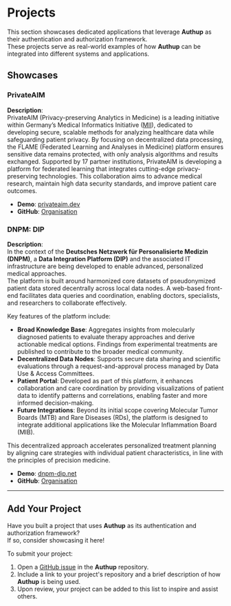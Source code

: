 # Projects

This section showcases dedicated applications that leverage **Authup** as their authentication and authorization framework.  
These projects serve as real-world examples of how **Authup** can be integrated into different systems and applications.

## Showcases

### PrivateAIM

**Description**:  
PrivateAIM (Privacy-preserving Analytics in Medicine) is a leading initiative within Germany’s Medical Informatics Initiative
([MII](https://www.medizininformatik-initiative.de/de/start)), dedicated to developing secure, scalable methods for analyzing
healthcare data while safeguarding patient privacy. By focusing on decentralized data processing, the FLAME (Federated Learning
and Analyses in Medicine) platform ensures sensitive data remains protected, with only analysis algorithms and results exchanged.
Supported by 17 partner institutions, PrivateAIM is developing a platform for federated learning that integrates cutting-edge
privacy-preserving technologies. This collaboration aims to advance medical research, maintain high data security standards,
and improve patient care outcomes.

- **Demo**: [privateaim.dev](https://privateaim.dev)
- **GitHub**: [Organisation](https://github.com/PrviateAIM)

### DNPM: DIP

**Description**:  
In the context of the **Deutsches Netzwerk für Personalisierte Medizin (DNPM)**, a **Data Integration Platform (DIP)** and the associated IT infrastructure are being developed to enable advanced, personalized medical approaches.  
The platform is built around harmonized core datasets of pseudonymized patient data stored decentrally across local data nodes. A web-based front-end facilitates data queries and coordination, enabling doctors, specialists, and researchers to collaborate effectively.

Key features of the platform include:
- **Broad Knowledge Base**: Aggregates insights from molecularly diagnosed patients to evaluate therapy approaches and derive actionable medical options. Findings from experimental treatments are published to contribute to the broader medical community.
- **Decentralized Data Nodes**: Supports secure data sharing and scientific evaluations through a request-and-approval process managed by Data Use & Access Committees.
- **Patient Portal**: Developed as part of this platform, it enhances collaboration and care coordination by providing visualizations of patient data to identify patterns and correlations, enabling faster and more informed decision-making.
- **Future Integrations**: Beyond its initial scope covering Molecular Tumor Boards (MTB) and Rare Diseases (RDs), the platform is designed to integrate additional applications like the Molecular Inflammation Board (MIB).

This decentralized approach accelerates personalized treatment planning by aligning care strategies with individual patient characteristics, in line with the principles of precision medicine.

- **Demo**: [dnpm-dip.net](https://dnpm-dip.net)
- **GitHub**: [Organisation](https://github.com/kohlbacherlab)

---

## Add Your Project

Have you built a project that uses **Authup** as its authentication and authorization framework?  
If so, consider showcasing it here!

To submit your project:
1. Open a [GitHub issue](https://github.com/authup/authup/issues) in the **Authup** repository.
2. Include a link to your project's repository and a brief description of how **Authup** is being used.
3. Upon review, your project can be added to this list to inspire and assist others.  
